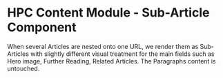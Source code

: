 HPC Content Module - Sub-Article Component
====================================================

When several Articles are nested onto one URL, we render them as Sub-Articles
with slightly different visual treatment for the main fields such as Hero image,
Further Reading, Related Articles. The Paragraphs content is untouched.
